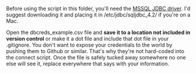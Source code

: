 Before using the script in this folder, you'll need the [MSSQL JDBC driver](https://www.microsoft.com/en-us/download/details.aspx?id=54671). I'd suggest downloading it and placing it in /etc/jdbc/sqljdbc_4.2/ if you're on a Mac.

Open the dbcreds_example.csv file and **save it to a location not included in version control** or make it a dot file and include that dot file in your .gitignore. You don't want to expose your credentials to the world by pushing them to Github or similar. That's why they're not hard-coded into the connect script. Once the file is safely tucked away somewhere no one else will see it, replace everywhere that says <something> with your information.
